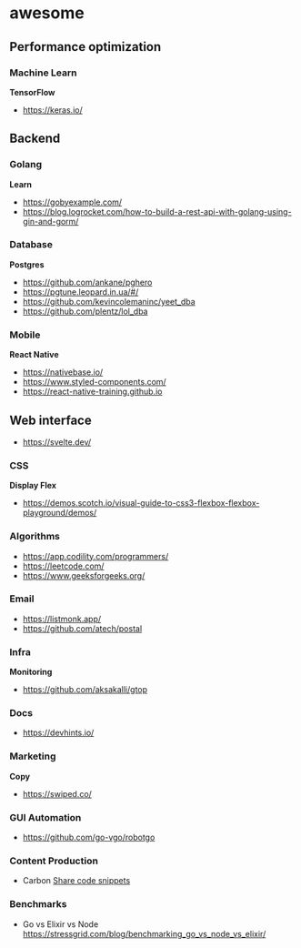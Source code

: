 # awesome

## Performance optimization

### Machine Learn

**TensorFlow**
 - https://keras.io/
  
## Backend

### Golang

**Learn**
- https://gobyexample.com/
- https://blog.logrocket.com/how-to-build-a-rest-api-with-golang-using-gin-and-gorm/

### Database

**Postgres**
 - https://github.com/ankane/pghero
 - https://pgtune.leopard.in.ua/#/
 - https://github.com/kevincolemaninc/yeet_dba
 - https://github.com/plentz/lol_dba
 
### Mobile

**React Native**
 - https://nativebase.io/
 - https://www.styled-components.com/
 - https://react-native-training.github.io

## Web interface
 - https://svelte.dev/


### CSS

**Display Flex**
 - https://demos.scotch.io/visual-guide-to-css3-flexbox-flexbox-playground/demos/

### Algorithms
 - https://app.codility.com/programmers/
 - https://leetcode.com/
 - https://www.geeksforgeeks.org/

### Email
 - https://listmonk.app/
 - https://github.com/atech/postal

### Infra

**Monitoring**
 - https://github.com/aksakalli/gtop

### Docs

- https://devhints.io/

### Marketing
 **Copy**
 - https://swiped.co/
 
### GUI Automation
 - https://github.com/go-vgo/robotgo
 
 
### Content Production
 - Carbon [Share code snippets](https://carbon.now.sh/)
 
### Benchmarks
 - Go vs Elixir vs Node https://stressgrid.com/blog/benchmarking_go_vs_node_vs_elixir/
